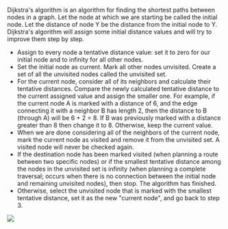 Dijkstra's algorithm is an algorithm for finding the shortest paths between nodes in a graph.
Let the node at which we are starting be called the initial node. Let the distance of node Y be the distance from the initial node to Y. Dijkstra's algorithm will assign some initial distance values and will try to improve them step by step.

+ Assign to every node a tentative distance value: set it to zero for our initial node and to infinity for all other nodes.
+ Set the initial node as current. Mark all other nodes unvisited. Create a set of all the unvisited nodes called the unvisited set.
+ For the current node, consider all of its neighbors and calculate their tentative distances. Compare the newly calculated tentative distance to the current assigned value and assign the smaller one. For example, if the current node A is marked with a distance of 6, and the edge connecting it with a neighbor B has length 2, then the distance to B (through A) will be 6 + 2 = 8. If B was previously marked with a distance greater than 8 then change it to 8. Otherwise, keep the current value.
+ When we are done considering all of the neighbors of the current node, mark the current node as visited and remove it from the unvisited set. A visited node will never be checked again.
+ If the destination node has been marked visited (when planning a route between two specific nodes) or if the smallest tentative distance among the nodes in the unvisited set is infinity (when planning a complete traversal; occurs when there is no connection between the initial node and remaining unvisited nodes), then stop. The algorithm has finished.
+ Otherwise, select the unvisited node that is marked with the smallest tentative distance, set it as the new "current node", and go back to step 3.

![](https://upload.wikimedia.org/wikipedia/commons/5/57/Dijkstra_Animation.gif)
